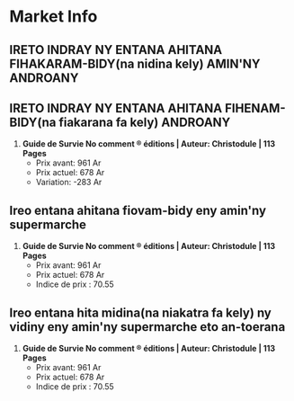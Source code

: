# Market Info

## IRETO INDRAY NY ENTANA AHITANA FIHAKARAM-BIDY(na nidina kely) AMIN'NY ANDROANY

## IRETO INDRAY NY ENTANA AHITANA FIHENAM-BIDY(na fiakarana fa kely) ANDROANY

1. **Guide de Survie No comment ® éditions  | Auteur: Christodule | 113 Pages**
   - Prix avant: 961 Ar
   - Prix actuel: 678 Ar
   - Variation: -283 Ar

## Ireo entana ahitana fiovam-bidy eny amin'ny supermarche

1. **Guide de Survie No comment ® éditions  | Auteur: Christodule | 113 Pages**
   - Prix avant: 961 Ar
   - Prix actuel: 678 Ar
   - Indice de prix : 70.55

## Ireo entana hita midina(na niakatra fa kely) ny vidiny eny amin'ny supermarche eto an-toerana

1. **Guide de Survie No comment ® éditions  | Auteur: Christodule | 113 Pages**
   - Prix avant: 961 Ar
   - Prix actuel: 678 Ar
   - Indice de prix : 70.55

